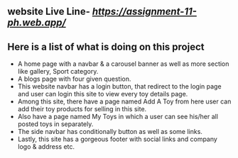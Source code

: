 ## website Live Line- _https://assignment-11-ph.web.app/_

## Here is a list of what is doing on this project
* A home page with a navbar & a carousel banner as well as more section like gallery, Sport category.
* A blogs page with four given question.
* This website navbar has a login button, that redirect to the login page and user can login this site to view every toy details page.
* Among this site, there have a page named Add A Toy from here user can add their toy products for selling in this site.
* Also have a page named My Toys in which a user can see his/her all posted toys in separately.
* The side navbar has conditionally button as well as some links.
* Lastly, this site has a gorgeous footer with social links and company logo & address etc.